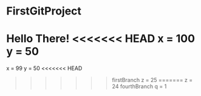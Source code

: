# FirstGitProject
Hello There!
<<<<<<< HEAD
x = 100
y = 50
=======
x = 99
y = 50
<<<<<<< HEAD
>>>>>>> firstBranch
z = 25
=======
z = 24
>>>>>>> fourthBranch
q = 1